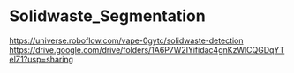 # Solidwaste_Segmentation
https://universe.roboflow.com/vape-0gytc/solidwaste-detection
https://drive.google.com/drive/folders/1A6P7W2IYifidac4gnKzWlCQGDqYTelZ1?usp=sharing
